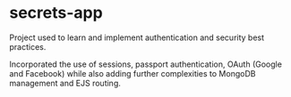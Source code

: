 # secrets-app
Project used to learn and implement authentication and security best practices.

Incorporated the use of sessions, passport authentication, OAuth (Google and Facebook) while also adding further complexities to MongoDB management and EJS routing.
